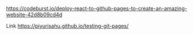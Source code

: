 https://codeburst.io/deploy-react-to-github-pages-to-create-an-amazing-website-42d8b09cd4d

Link
https://piyurisahu.github.io/testing-git-pages/